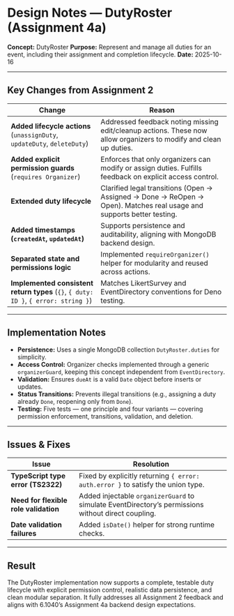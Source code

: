 # Design Notes — DutyRoster (Assignment 4a)

**Concept:** DutyRoster
**Purpose:** Represent and manage all duties for an event, including their assignment and completion lifecycle.
**Date:** 2025-10-16

---

## Key Changes from Assignment 2

| Change | Reason |
|--------|---------|
| **Added lifecycle actions** (`unassignDuty`, `updateDuty`, `deleteDuty`) | Addressed feedback noting missing edit/cleanup actions. These now allow organizers to modify and clean up duties. |
| **Added explicit permission guards** (`requires Organizer`) | Enforces that only organizers can modify or assign duties. Fulfills feedback on explicit access control. |
| **Extended duty lifecycle** | Clarified legal transitions (Open → Assigned → Done → ReOpen → Open). Matches real usage and supports better testing. |
| **Added timestamps (`createdAt`, `updatedAt`)** | Supports persistence and auditability, aligning with MongoDB backend design. |
| **Separated state and permissions logic** | Implemented `requireOrganizer()` helper for modularity and reused across actions. |
| **Implemented consistent return types** (`{}`, `{ duty: ID }`, `{ error: string }`) | Matches LikertSurvey and EventDirectory conventions for Deno testing. |

---

## Implementation Notes

- **Persistence:** Uses a single MongoDB collection `DutyRoster.duties` for simplicity.
- **Access Control:** Organizer checks implemented through a generic `organizerGuard`, keeping this concept independent from `EventDirectory`.
- **Validation:** Ensures `dueAt` is a valid `Date` object before inserts or updates.
- **Status Transitions:** Prevents illegal transitions (e.g., assigning a duty already `Done`, reopening only from `Done`).
- **Testing:** Five tests — one principle and four variants — covering permission enforcement, transitions, validation, and deletion.

---

## Issues & Fixes

| Issue | Resolution |
|-------|-------------|
| **TypeScript type error (TS2322)** | Fixed by explicitly returning `{ error: auth.error }` to satisfy the union type. |
| **Need for flexible role validation** | Added injectable `organizerGuard` to simulate EventDirectory’s permissions without direct coupling. |
| **Date validation failures** | Added `isDate()` helper for strong runtime checks. |

---

## Result

The DutyRoster implementation now supports a complete, testable duty lifecycle with explicit permission control, realistic data persistence, and clean modular separation.
It fully addresses all Assignment 2 feedback and aligns with 6.1040’s Assignment 4a backend design expectations.
